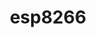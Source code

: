 ---
layout: list
title: esp8266
slug: esp8266
menu: false
description: >
  artificial intelligence (AI), sometimes called machine intelligence, is intelligence demonstrated by machines, in contrast to the natural intelligence displayed by humans and other animals. Computer science defines AI research as the study of "intelligent agents" `wiki`
---